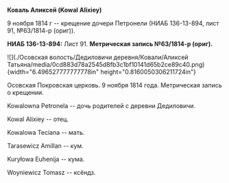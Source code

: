 **Коваль Аликсей (Kowal Alixiey)**

9 ноября 1814 г -- крещение дочери Петронели (НИАБ 136-13-894, лист 91,
№63/1814-р (ориг)).

**НИАБ 136-13-894:** Лист 91. **Метрическая запись №63/1814-р (ориг).**

![](./Осовская волость/Дедиловичи деревня/Ковали/Аликсей Татьяна/media/0cd883d78a2545d8fb3c1bf10141d65b2ce89c40.png){width="6.496527777777778in"
height="0.8160050306211724in"}

Осовская Покровская церковь. 9 ноября 1814 года. Метрическая запись о
крещении.

Kowalowna Petronela -- дочь родителей с деревни Дедиловичи.

Kowal Alixiey -- отец.

Kowalowa Teciana -- мать.

Tarasewicz Amillan -- кум.

Kuryłowa Euhenija -- кума.

Woyniewicz Tomasz -- ксёндз.
